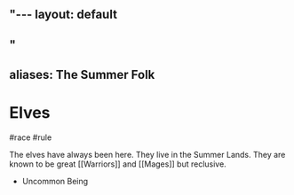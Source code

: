 "---
  layout: default
---
"
---
aliases: The Summer Folk
---
# Elves
#race #rule 


The elves have always been here. They live in the Summer Lands. They are known to be great [[Warriors]] and [[Mages]] but reclusive.

- Uncommon Being